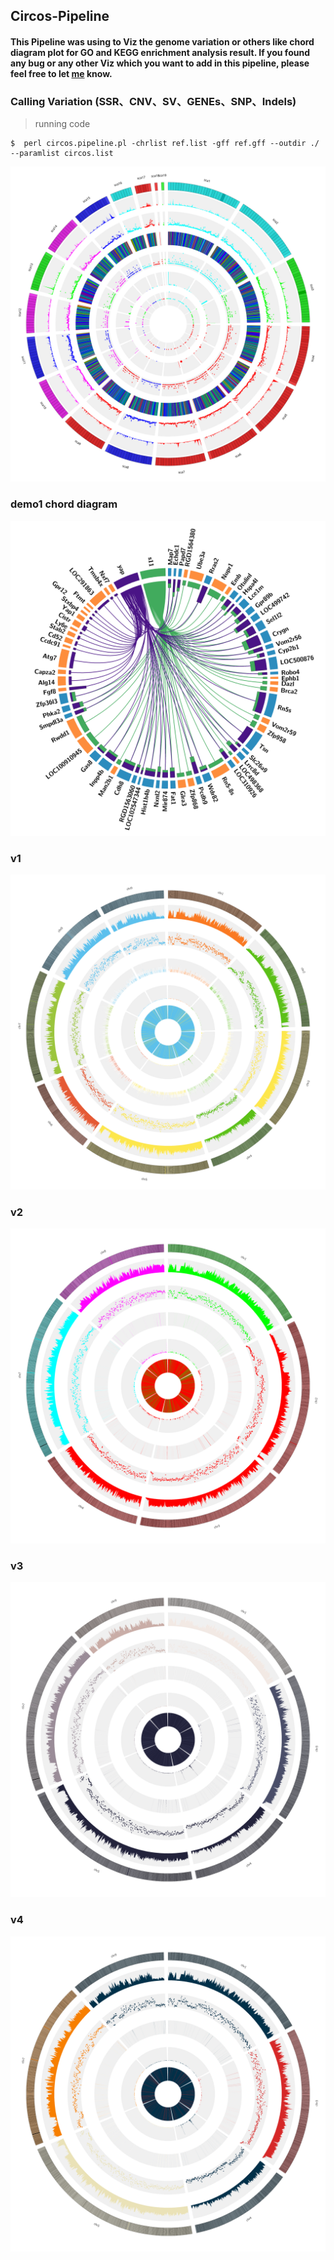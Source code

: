 ## Circos-Pipeline
#### This Pipeline was using to Viz the genome variation or others like chord diagram plot for GO and KEGG enrichment analysis result. If you found any bug or any other Viz which you want to add in this pipeline, please feel free to let [me](czheluo@gmail.com) know.

### Calling Variation (SSR、CNV、SV、GENEs、SNP、Indels)

> running code

```linux
$  perl circos.pipeline.pl -chrlist ref.list -gff ref.gff --outdir ./ --paramlist circos.list
```

![circos Demo1](Fig/circos.3.svg "circos Demo1")


### demo1 chord diagram 
![circos Demo1](config/demo1/circos.png "circos Demo1")

### v1
![circos V1 ](Fig/circos.png "circos V1")

### v2 
![circos V2 ](Fig/v2.png "circos V2")

### v3
![circos V3 ](Fig/v3.png "circos V3")

### v4
![circos V4 ](Fig/v4.png "circos V4")

